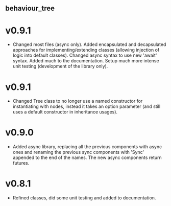 behaviour_tree
--------------

v0.9.1
======
- Changed most files (async only). Added encapsulated and decapsulated approaches for 
implementing/extending classes (allowing injection of logic into default classes).
Changed async syntax to use new 'await' syntax. Added much to the
documentation. Setup much more intense unit testing (development of 
the library only).

v0.9.1
======
- Changed Tree class to no longer use a named constructor for 
instantiating with nodes, instead it takes an option parameter (and 
still uses a default constructor in inheritance usages).

v0.9.0
======
- Added async library, replacing all the previous components with
async ones and renaming the previous sync components with 'Sync'
appended to the end of the names. The new async components return 
futures.

v0.8.1
======
- Refined classes, did some unit testing and added to documentation.